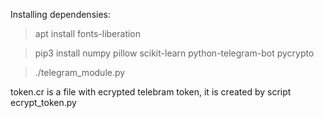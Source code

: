 Installing dependensies:

> apt install fonts-liberation

> pip3 install numpy pillow scikit-learn python-telegram-bot pycrypto 

> ./telegram_module.py

token.cr is a file with ecrypted telebram token, it is created by script ecrypt_token.py
